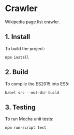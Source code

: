 # Crawler

Wikipedia page list crawler.

## 1. Install

To build the project:

`npm install`

## 2. Build

To compile the ES2015 into ES5:

`babel src --out-dir build`

## 3. Testing

To run Mocha unit tests:

`npm run-script test`